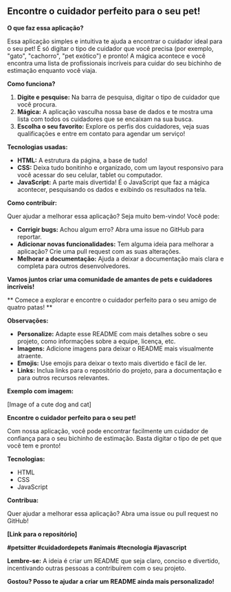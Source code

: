 ## Encontre o cuidador perfeito para o seu pet!

**O que faz essa aplicação?**

Essa aplicação simples e intuitiva te ajuda a encontrar o cuidador ideal para o seu pet! É só digitar o tipo de cuidador que você precisa (por exemplo, "gato", "cachorro", "pet exótico") e pronto! A mágica acontece e você encontra uma lista de profissionais incríveis para cuidar do seu bichinho de estimação enquanto você viaja.

**Como funciona?**

1. **Digite e pesquise:** Na barra de pesquisa, digitar o tipo de cuidador que você procura.
2. **Mágica:** A aplicação vasculha nossa base de dados e te mostra uma lista com todos os cuidadores que se encaixam na sua busca.
3. **Escolha o seu favorito:** Explore os perfis dos cuidadores, veja suas qualificações e entre em contato para agendar um serviço!

**Tecnologias usadas:**

* **HTML:** A estrutura da página, a base de tudo!
* **CSS:** Deixa tudo bonitinho e organizado, com um layout responsivo para você acessar do seu celular, tablet ou computador.
* **JavaScript:** A parte mais divertida! É o JavaScript que faz a mágica acontecer, pesquisando os dados e exibindo os resultados na tela.

**Como contribuir:**

Quer ajudar a melhorar essa aplicação? Seja muito bem-vindo! Você pode:

* **Corrigir bugs:** Achou algum erro? Abra uma issue no GitHub para reportar.
* **Adicionar novas funcionalidades:** Tem alguma ideia para melhorar a aplicação? Crie uma pull request com as suas alterações.
* **Melhorar a documentação:** Ajuda a deixar a documentação mais clara e completa para outros desenvolvedores.

**Vamos juntos criar uma comunidade de amantes de pets e cuidadores incríveis!**

** Comece a explorar e encontre o cuidador perfeito para o seu amigo de quatro patas! **

**Observações:**

* **Personalize:** Adapte esse README com mais detalhes sobre o seu projeto, como informações sobre a equipe, licença, etc.
* **Imagens:** Adicione imagens para deixar o README mais visualmente atraente.
* **Emojis:** Use emojis para deixar o texto mais divertido e fácil de ler.
* **Links:** Inclua links para o repositório do projeto, para a documentação e para outros recursos relevantes.

**Exemplo com imagem:**

[Image of a cute dog and cat]

**Encontre o cuidador perfeito para o seu pet!**

Com nossa aplicação, você pode encontrar facilmente um cuidador de confiança para o seu bichinho de estimação. Basta digitar o tipo de pet que você tem e pronto!

**Tecnologias:**

* HTML
* CSS
* JavaScript

**Contribua:**

Quer ajudar a melhorar essa aplicação? Abra uma issue ou pull request no GitHub!

**[Link para o repositório]**

**#petsitter #cuidadordepets #animais #tecnologia #javascript**

**Lembre-se:** A ideia é criar um README que seja claro, conciso e divertido, incentivando outras pessoas a contribuírem com o seu projeto. 

**Gostou? Posso te ajudar a criar um README ainda mais personalizado!**
```
